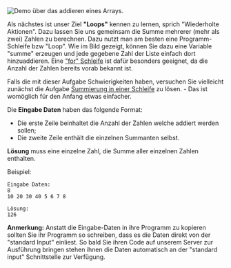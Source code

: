 <div class="centered">
<img alt="Demo über das addieren eines Arrays." src="http://s5.postimg.org/ixq2y0nnb/sum_in_loop.gif"/>
</div>

Als nächstes ist unser Ziel **"Loops"** kennen zu lernen, sprich "Wiederholte Aktionen". 
Dazu lassen Sie uns gemeinsam die Summe mehrerer (mehr als zwei) Zahlen zu berechnen. Dazu nutzt man am besten eine Programm-Schleife bzw "Loop". 
Wie im Bild gezeigt, können Sie dazu eine Variable "summe" erzeugen und jede gegebene Zahl der Liste einfach dort hinzuaddieren. 
Eine ["for" Schleife](http://en.wikipedia.org/wiki/For_loop) ist dafür besonders geeignet, da die Anzahl der Zahlen bereits vorab bekannt ist.

Falls die mit dieser Aufgabe Schwierigkeiten haben, versuchen Sie vielleicht zunächst die Aufgabe [Summierung in einer Schleife](./sums-in-loop) zu lösen. - Das ist womöglich für den Anfang etwas einfacher.

Die **Eingabe Daten** haben das folgende Format:

- Die erste Zeile beinhaltet die Anzahl der Zahlen welche addiert werden sollen;
- Die zweite Zeile enthält die einzelnen Summanten selbst.

**Lösung** muss eine einzelne Zahl, die Summe aller einzelnen Zahlen enthalten.

Beispiel:

	Eingabe Daten:
	8
	10 20 30 40 5 6 7 8
	
	Lösung:
	126

**Anmerkung:** Anstatt die Eingabe-Daten in ihre Programm zu kopieren sollten Sie ihr Programm so schreiben, dass es die Daten direkt von der "standard Input" einliest. 
So bald Sie ihren Code auf unserem Server zur Ausführung bringen stehen ihnen die Daten automatisch an der "standard input" Schnittstelle zur Verfügung.

